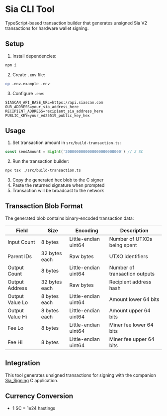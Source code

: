 # Sia CLI Tool

TypeScript-based transaction builder that generates unsigned Sia V2 transactions for hardware wallet signing.

## Setup

1. Install dependencies:
```bash
npm i
```

2. Create `.env` file:
```bash
cp .env.example .env
```

3. Configure `.env`:
```
SIASCAN_API_BASE_URL=https://api.siascan.com
OUR_ADDRESS=your_sia_address_here
RECIPIENT_ADDRESS=recipient_sia_address_here
PUBLIC_KEY=your_ed25519_public_key_hex
```

## Usage

1. Set transaction amount in `src/build-transaction.ts`:
```typescript
const sendAmount = BigInt('2000000000000000000000000') // 2 SC
```

2. Run the transaction builder:
```bash
npx tsx ./src/build-transaction.ts
```

3. Copy the generated hex blob to the C signer
4. Paste the returned signature when prompted
5. Transaction will be broadcast to the network

## Transaction Blob Format

The generated blob contains binary-encoded transaction data:

| Field | Size | Encoding | Description |
|-------|------|----------|-------------|
| Input Count | 8 bytes | Little-endian uint64 | Number of UTXOs being spent |
| Parent IDs | 32 bytes each | Raw bytes | UTXO identifiers |
| Output Count | 8 bytes | Little-endian uint64 | Number of transaction outputs |
| Output Address | 32 bytes each | Raw bytes | Recipient address hash |
| Output Value Lo | 8 bytes each | Little-endian uint64 | Amount lower 64 bits |
| Output Value Hi | 8 bytes each | Little-endian uint64 | Amount upper 64 bits |
| Fee Lo | 8 bytes | Little-endian uint64 | Miner fee lower 64 bits |
| Fee Hi | 8 bytes | Little-endian uint64 | Miner fee upper 64 bits |

## Integration

This tool generates unsigned transactions for signing with the companion [Sia_Signing](https://github.com/Keyur279/Sia_Signing) C application.

## Currency Conversion

- 1 SC = 1e24 hastings
